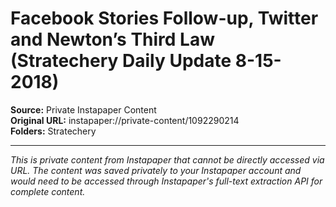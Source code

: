 # Facebook Stories Follow-up, Twitter and Newton’s Third Law (Stratechery Daily Update 8-15-2018)

**Source:** Private Instapaper Content  
**Original URL:** instapaper://private-content/1092290214  
**Folders:** Stratechery  

---

*This is private content from Instapaper that cannot be directly accessed via URL. The content was saved privately to your Instapaper account and would need to be accessed through Instapaper's full-text extraction API for complete content.*